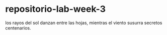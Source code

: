 # repositorio-lab-week-3
los rayos del sol danzan entre las hojas,
mientras el viento susurra secretos centenarios.
